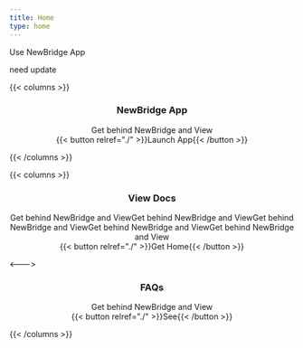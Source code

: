 ```yaml
---
title: Home
type: home
---
```


Use NewBridge App

need update

{{< columns >}} 

### <center>NewBridge App</center>
<center>
  Get behind NewBridge and View
</center>

<center>
  {{< button relref="./" >}}Launch App{{< /button >}}
</center>

{{< /columns >}}

{{< columns >}} 
### <center>View Docs</center>
<center>
  Get behind NewBridge and ViewGet behind NewBridge and ViewGet behind NewBridge and ViewGet behind NewBridge and ViewGet behind NewBridge and View
</center>

<center>
  {{< button relref="./" >}}Get Home{{< /button >}}
</center>

<---> 

### <center>FAQs</center>
<center>
  Get behind NewBridge and View
</center>

<center>
  {{< button relref="./" >}}See{{< /button >}}
</center>

{{< /columns >}}